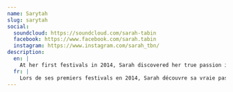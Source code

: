```yaml
---
name: Sarytah
slug: sarytah
social:
  soundcloud: https://soundcloud.com/sarah-tabin
  facebook: https://www.facebook.com/sarah.tabin
  instagram: https://www.instagram.com/sarah_tbn/
description:
  en: |
    At her first festivals in 2014, Sarah discovered her true passion in electronic music: psychedelic trance. This immediately sparked her desire to produce her own music, and she took her first steps into music production. Sarah spent several years exploring and experimenting with her software, and it wasn’t until 2022 that she decided to fully dedicate herself to her musical project. Influenced by fantastical worlds and the untamed nature around her, Sarytah aims to produce dynamic psy forest tracks that blend with deep atmospheres.
  fr: |
    Lors de ses premiers festivals en 2014, Sarah découvre sa vraie passion dans la musique électronique : la trance psychédélique. Tout de suite en découle son envie de produire sa propre musique et elle fait ses premiers pas dans la MAO. Sarah passe plusieurs années à explorer et à s’amuser sur son logiciel et ce n’est qu’en 2022 qu’elle décide de se consacrer uniquement à son projet musical. Influencée par les mondes fantastiques et la nature sauvage qui l’entoure, Sarytah tente de produire une psy forest dynamique se mêlant à des atmosphères profondes.
---
```

